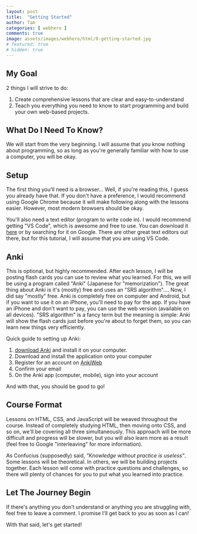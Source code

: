 ```yaml
---
layout: post
title:  "Getting Started"
author: Tam
categories: [ webhero ]
comments: true
image: assets/images/webhero/html/0-getting-started.jpg
# featured: true
# hidden: true
---
```


## My Goal
2 things I will strive to do:
  1. Create comprehensive lessons that are clear and easy-to-understand
  2. Teach you everything you need to know to start programming and build your own web-based projects.


## What Do I Need To Know?
We will start from the very beginning. 
I will assume that you know nothing about programming, so as long as you're generally familiar with how to use a computer, you will be okay.

## Setup
The first thing you'll need is a browser... Well, if you're reading this, I guess you already have that. If you don't have a preference, I would recommend using Google Chrome because it will make following along with the lessons easier. However, most modern browsers should be okay.

You'll also need a text editor (program to write code in). I would recommend getting "VS Code", which is awesome and free to use.
You can download it [here](https://code.visualstudio.com) or by searching for it on Google. There are other great text editors out there, but for this tutorial, I will assume that you are using VS Code.


## Anki
This is optional, but highly recommended. After each lesson, I will be posting flash cards you can use to review what you learned.
For this, we will be using a program called "Anki" (Japanese for "memorization"). The great thing about Anki is it's (mostly) free and uses an "SRS algorithm"....
Now, I did say "mostly" free. Anki is completely free on computer and Android, but if you want to use it on an iPhone, you'll need to pay for the app.
If you have an iPhone and don't want to pay, you can use the web version (available on all devices).
"SRS algorithm" is a fancy term but the meaning is simple: Anki will show the flash cards just before you're about to forget them, so you can learn new things very efficiently.

Quick guide to setting up Anki:
1. [download Anki](https://apps.ankiweb.net) and install it on your computer.
1. Download and install the application onto your computer
2. Register for an account on [AnkiWeb](https://ankiweb.net/about)
4. Confirm your email
5. On the Anki app (computer, mobile), sign into your account

And with that, you should be good to go!


## Course Format
Lessons on HTML, CSS, and JavaScript will be weaved throughout the course. Instead of completely studying HTML, then moving onto CSS, and so on, we'll be covering all three simultaneously. This approach will be more difficult and progress will be slower, but you will also learn more as a result (feel free to Google "interleaving" for more information).

As Confucius (supposedly) said, *"Knowledge without practice is useless"*. Some lessons will be theoretical. In others, we will be building projects together. 
Each lesson will come with practice questions and challenges, so there will plenty of chances for you to put what you learned into practice.


## Let The Journey Begin
If there's anything you don't understand or anything you are struggling with, feel free to leave a comment. I promise I'll get back to you as soon as I can!

With that said, let's get started!
